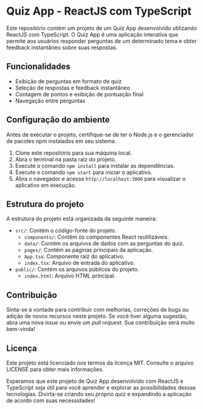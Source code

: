# Quiz App - ReactJS com TypeScript

Este repositório contém um projeto de um Quiz App desenvolvido utilizando ReactJS com TypeScript. O Quiz App é uma aplicação interativa que permite aos usuários responder perguntas de um determinado tema e obter feedback instantâneo sobre suas respostas.

## Funcionalidades

- Exibição de perguntas em formato de quiz
- Seleção de respostas e feedback instantâneo
- Contagem de pontos e exibição de pontuação final
- Navegação entre perguntas

## Configuração do ambiente

Antes de executar o projeto, certifique-se de ter o Node.js e o gerenciador de pacotes npm instalados em seu sistema.

1. Clone este repositório para sua máquina local.
2. Abra o terminal na pasta raiz do projeto.
3. Execute o comando `npm install` para instalar as dependências.
4. Execute o comando `npm start` para iniciar o aplicativo.
5. Abra o navegador e acesse `http://localhost:3000` para visualizar o aplicativo em execução.

## Estrutura do projeto

A estrutura do projeto está organizada da seguinte maneira:

- `src/`: Contém o código-fonte do projeto.
  - `components/`: Contém os componentes React reutilizáveis.
  - `data/`: Contém os arquivos de dados com as perguntas do quiz.
  - `pages/`: Contém as páginas principais da aplicação.
  - `App.tsx`: Componente raiz do aplicativo.
  - `index.tsx`: Arquivo de entrada do aplicativo.
- `public/`: Contém os arquivos públicos do projeto.
  - `index.html`: Arquivo HTML principal.

## Contribuição

Sinta-se à vontade para contribuir com melhorias, correções de bugs ou adição de novos recursos neste projeto. Se você tiver alguma sugestão, abra uma nova *issue* ou envie um *pull request*. Sua contribuição será muito bem-vinda!

## Licença

Este projeto está licenciado nos termos da licença MIT. Consulte o arquivo LICENSE para obter mais informações.

Esperamos que este projeto de Quiz App desenvolvido com ReactJS e TypeScript seja útil para você aprender e explorar as possibilidades dessas tecnologias. Divirta-se criando seu próprio quiz e expandindo a aplicação de acordo com suas necessidades!